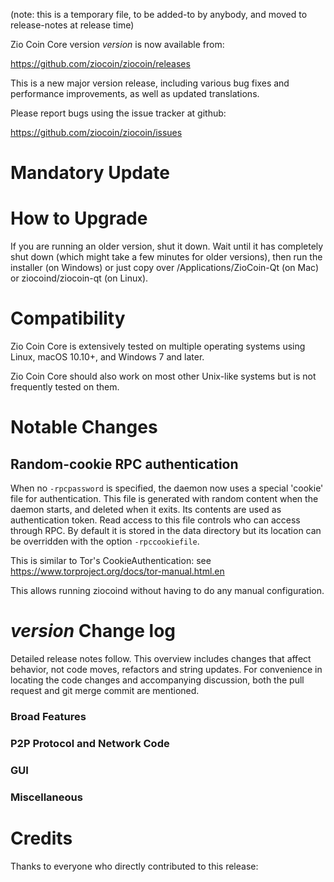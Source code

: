 (note: this is a temporary file, to be added-to by anybody, and moved to release-notes at release time)

Zio Coin Core version *version* is now available from:

  <https://github.com/ziocoin/ziocoin/releases>

This is a new major version release, including various bug fixes and
performance improvements, as well as updated translations.

Please report bugs using the issue tracker at github:

  <https://github.com/ziocoin/ziocoin/issues>

Mandatory Update
==============


How to Upgrade
==============

If you are running an older version, shut it down. Wait until it has completely shut down (which might take a few minutes for older versions), then run the installer (on Windows) or just copy over /Applications/ZioCoin-Qt (on Mac) or ziocoind/ziocoin-qt (on Linux).

Compatibility
==============

Zio Coin Core is extensively tested on multiple operating systems using
Linux, macOS 10.10+, and Windows 7 and later.

Zio Coin Core should also work on most other Unix-like systems but is not
frequently tested on them.

Notable Changes
===============

Random-cookie RPC authentication
---------------------------------

When no `-rpcpassword` is specified, the daemon now uses a special 'cookie'
file for authentication. This file is generated with random content when the
daemon starts, and deleted when it exits. Its contents are used as
authentication token. Read access to this file controls who can access through
RPC. By default it is stored in the data directory but its location can be
overridden with the option `-rpccookiefile`.

This is similar to Tor's CookieAuthentication: see
https://www.torproject.org/docs/tor-manual.html.en

This allows running ziocoind without having to do any manual configuration.


*version* Change log
=================

Detailed release notes follow. This overview includes changes that affect
behavior, not code moves, refactors and string updates. For convenience in locating
the code changes and accompanying discussion, both the pull request and
git merge commit are mentioned.

### Broad Features
### P2P Protocol and Network Code
### GUI
### Miscellaneous

Credits
=======

Thanks to everyone who directly contributed to this release:

